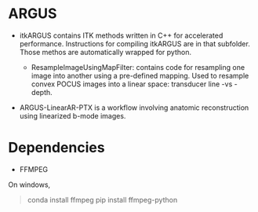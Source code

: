 # ARGUS

* itkARGUS contains ITK methods written in C++ for accelerated performance.  Instructions for compiling itkARGUS are in that subfolder.  Those methos are automatically wrapped for python.
    * ResampleImageUsingMapFilter: contains code for resampling one image into another using a pre-defined mapping. Used to resample convex POCUS images into a linear space: transducer line -vs - depth.

* ARGUS-LinearAR-PTX is a workflow involving anatomic reconstruction using linearized b-mode images.

# Dependencies

* FFMPEG

On windows,
> conda install ffmpeg
> pip install ffmpeg-python
